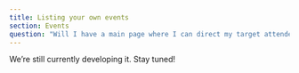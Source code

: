 ```yaml
---
title: Listing your own events
section: Events
question: "Will I have a main page where I can direct my target attendees to view all of my events?"
---
```


We’re still currently developing it. Stay tuned!
